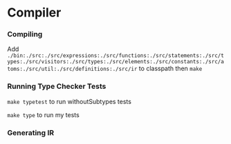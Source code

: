 # Compiler

### Compiling
Add `./bin:./src:./src/expressions:./src/functions:./src/statements:./src/types:./src/visitors:./src/types:./src/elements:./src/constants:./src/atoms:./src/util:./src/definitions:./src/ir` to classpath then `make`

### Running Type Checker Tests
`make typetest` to run withoutSubtypes tests

`make type` to run my tests

### Generating IR